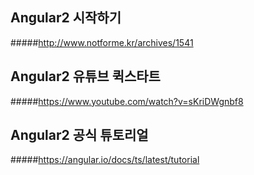 ## Angular2 시작하기
#####http://www.notforme.kr/archives/1541
## Angular2 유튜브 퀵스타트
#####https://www.youtube.com/watch?v=sKriDWgnbf8
## Angular2 공식 튜토리얼
#####https://angular.io/docs/ts/latest/tutorial